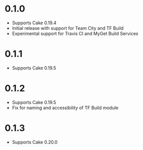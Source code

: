 # 0.1.0

- Supports Cake 0.19.4
- Initial release with support for Team City and TF Build
- Experimental support for Travis CI and MyGet Build Services

# 0.1.1

- Supports Cake 0.19.5

# 0.1.2

- Supports Cake 0.19.5
- Fix for naming and accessibility of TF Build module

# 0.1.3

- Supports Cake 0.20.0